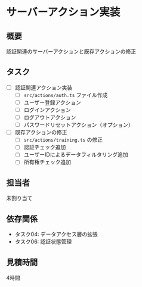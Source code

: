 # サーバーアクション実装

## 概要
認証関連のサーバーアクションと既存アクションの修正

## タスク
- [ ] 認証関連アクション実装
  - [ ] `src/actions/auth.ts` ファイル作成
  - [ ] ユーザー登録アクション
  - [ ] ログインアクション
  - [ ] ログアウトアクション
  - [ ] パスワードリセットアクション（オプション）
- [ ] 既存アクションの修正
  - [ ] `src/actions/training.ts` の修正
  - [ ] 認証チェック追加
  - [ ] ユーザーIDによるデータフィルタリング追加
  - [ ] 所有権チェック追加

## 担当者
未割り当て

## 依存関係
- タスク04: データアクセス層の拡張
- タスク06: 認証状態管理

## 見積時間
4時間